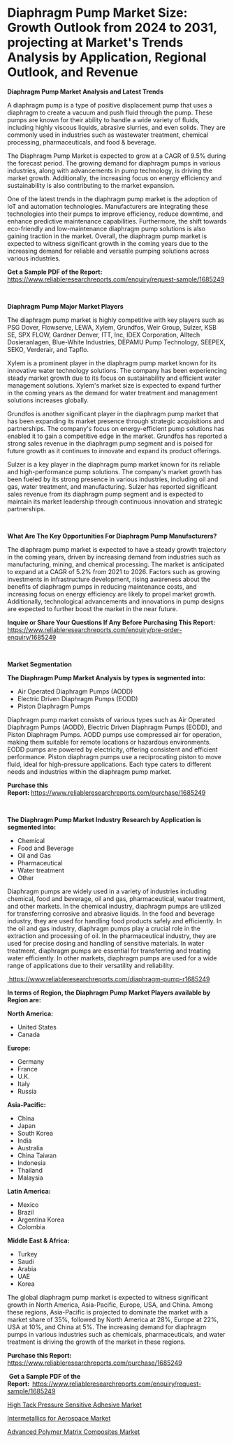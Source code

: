 <p><h1>Diaphragm Pump Market Size: Growth Outlook from 2024 to 2031, projecting at Market's Trends Analysis by Application, Regional Outlook, and Revenue</h1></p><p><strong>Diaphragm Pump Market Analysis and Latest Trends</strong></p>
<p><p>A diaphragm pump is a type of positive displacement pump that uses a diaphragm to create a vacuum and push fluid through the pump. These pumps are known for their ability to handle a wide variety of fluids, including highly viscous liquids, abrasive slurries, and even solids. They are commonly used in industries such as wastewater treatment, chemical processing, pharmaceuticals, and food & beverage.</p><p>The Diaphragm Pump Market is expected to grow at a CAGR of 9.5% during the forecast period. The growing demand for diaphragm pumps in various industries, along with advancements in pump technology, is driving the market growth. Additionally, the increasing focus on energy efficiency and sustainability is also contributing to the market expansion.</p><p>One of the latest trends in the diaphragm pump market is the adoption of IoT and automation technologies. Manufacturers are integrating these technologies into their pumps to improve efficiency, reduce downtime, and enhance predictive maintenance capabilities. Furthermore, the shift towards eco-friendly and low-maintenance diaphragm pump solutions is also gaining traction in the market. Overall, the diaphragm pump market is expected to witness significant growth in the coming years due to the increasing demand for reliable and versatile pumping solutions across various industries.</p></p>
<p><strong>Get a Sample PDF of the Report:&nbsp;</strong> <a href="https://www.reliableresearchreports.com/enquiry/request-sample/1685249">https://www.reliableresearchreports.com/enquiry/request-sample/1685249</a></p>
<p>&nbsp;</p>
<p><strong>Diaphragm Pump Major Market Players</strong></p>
<p><p>The diaphragm pump market is highly competitive with key players such as PSG Dover, Flowserve, LEWA, Xylem, Grundfos, Weir Group, Sulzer, KSB SE, SPX FLOW, Gardner Denver, ITT, Inc, IDEX Corporation, Alltech Dosieranlagen, Blue-White Industries, DEPAMU Pump Technology, SEEPEX, SEKO, Verderair, and Tapflo.</p><p>Xylem is a prominent player in the diaphragm pump market known for its innovative water technology solutions. The company has been experiencing steady market growth due to its focus on sustainability and efficient water management solutions. Xylem's market size is expected to expand further in the coming years as the demand for water treatment and management solutions increases globally.</p><p>Grundfos is another significant player in the diaphragm pump market that has been expanding its market presence through strategic acquisitions and partnerships. The company's focus on energy-efficient pump solutions has enabled it to gain a competitive edge in the market. Grundfos has reported a strong sales revenue in the diaphragm pump segment and is poised for future growth as it continues to innovate and expand its product offerings.</p><p>Sulzer is a key player in the diaphragm pump market known for its reliable and high-performance pump solutions. The company's market growth has been fueled by its strong presence in various industries, including oil and gas, water treatment, and manufacturing. Sulzer has reported significant sales revenue from its diaphragm pump segment and is expected to maintain its market leadership through continuous innovation and strategic partnerships.</p></p>
<p>&nbsp;</p>
<p><strong>What Are The Key Opportunities For Diaphragm Pump Manufacturers?</strong></p>
<p><p>The diaphragm pump market is expected to have a steady growth trajectory in the coming years, driven by increasing demand from industries such as manufacturing, mining, and chemical processing. The market is anticipated to expand at a CAGR of 5.2% from 2021 to 2026. Factors such as growing investments in infrastructure development, rising awareness about the benefits of diaphragm pumps in reducing maintenance costs, and increasing focus on energy efficiency are likely to propel market growth. Additionally, technological advancements and innovations in pump designs are expected to further boost the market in the near future.</p></p>
<p><strong>Inquire or Share Your Questions If Any Before Purchasing This Report:</strong> <a href="https://www.reliableresearchreports.com/enquiry/pre-order-enquiry/1685249">https://www.reliableresearchreports.com/enquiry/pre-order-enquiry/1685249</a></p>
<p>&nbsp;</p>
<p><strong>Market Segmentation</strong></p>
<p><strong>The Diaphragm Pump Market Analysis by types is segmented into:</strong></p>
<p><ul><li>Air Operated Diaphragm Pumps (AODD)</li><li>Electric Driven Diaphragm Pumps (EODD)</li><li>Piston Diaphragm Pumps</li></ul></p>
<p><p>Diaphragm pump market consists of various types such as Air Operated Diaphragm Pumps (AODD), Electric Driven Diaphragm Pumps (EODD), and Piston Diaphragm Pumps. AODD pumps use compressed air for operation, making them suitable for remote locations or hazardous environments. EODD pumps are powered by electricity, offering consistent and efficient performance. Piston diaphragm pumps use a reciprocating piston to move fluid, ideal for high-pressure applications. Each type caters to different needs and industries within the diaphragm pump market.</p></p>
<p><strong>Purchase this Report:&nbsp;</strong><a href="https://www.reliableresearchreports.com/purchase/1685249">https://www.reliableresearchreports.com/purchase/1685249</a></p>
<p>&nbsp;</p>
<p><strong>The Diaphragm Pump Market Industry Research by Application is segmented into:</strong></p>
<p><ul><li>Chemical</li><li>Food and Beverage</li><li>Oil and Gas</li><li>Pharmaceutical</li><li>Water treatment</li><li>Other</li></ul></p>
<p><p>Diaphragm pumps are widely used in a variety of industries including chemical, food and beverage, oil and gas, pharmaceutical, water treatment, and other markets. In the chemical industry, diaphragm pumps are utilized for transferring corrosive and abrasive liquids. In the food and beverage industry, they are used for handling food products safely and efficiently. In the oil and gas industry, diaphragm pumps play a crucial role in the extraction and processing of oil. In the pharmaceutical industry, they are used for precise dosing and handling of sensitive materials. In water treatment, diaphragm pumps are essential for transferring and treating water efficiently. In other markets, diaphragm pumps are used for a wide range of applications due to their versatility and reliability.</p></p>
<p><a href="https://www.reliableresearchreports.com/diaphragm-pump-r1685249">&nbsp;https://www.reliableresearchreports.com/diaphragm-pump-r1685249</a></p>
<p><strong>In terms of Region, the Diaphragm Pump Market Players available by Region are:</strong></p>
<p>
    <p> <strong> North America: </strong>
        <ul>
            <li>United States</li>
            <li>Canada</li>
        </ul>
        </p> 
    <p> <strong> Europe: </strong>
        <ul>
            <li>Germany</li>
            <li>France</li>
            <li>U.K.</li>
            <li>Italy</li>
            <li>Russia</li>
        </ul>
        </p> 
    <p> <strong> Asia-Pacific: </strong>
        <ul>
            <li>China</li>
            <li>Japan</li>
            <li>South Korea</li>
            <li>India</li>
            <li>Australia</li>
            <li>China Taiwan</li>
            <li>Indonesia</li>
            <li>Thailand</li>
            <li>Malaysia</li>
        </ul>
        </p> 
    <p> <strong> Latin America: </strong>
        <ul>
            <li>Mexico</li>
            <li>Brazil</li>
            <li>Argentina Korea</li>
            <li>Colombia</li>
        </ul>
        </p> 
    <p> <strong> Middle East & Africa: </strong>
        <ul>
            <li>Turkey</li>
            <li>Saudi</li>
            <li>Arabia</li>
            <li>UAE</li>
            <li>Korea</li>
        </ul>
    </p>
    </p>
<p><p>The global diaphragm pump market is expected to witness significant growth in North America, Asia-Pacific, Europe, USA, and China. Among these regions, Asia-Pacific is projected to dominate the market with a market share of 35%, followed by North America at 28%, Europe at 22%, USA at 10%, and China at 5%. The increasing demand for diaphragm pumps in various industries such as chemicals, pharmaceuticals, and water treatment is driving the growth of the market in these regions.</p></p>
<p><strong>Purchase this Report: </strong><a href="https://www.reliableresearchreports.com/purchase/1685249">https://www.reliableresearchreports.com/purchase/1685249</a></p>
<p>&nbsp;<strong>Get a Sample PDF of the Report:&nbsp;&nbsp;</strong><a href="https://www.reliableresearchreports.com/enquiry/request-sample/1685249">https://www.reliableresearchreports.com/enquiry/request-sample/1685249</a></p>
<p><strong></strong></p>
<p><p><a href="https://www.linkedin.com/pulse/global-high-tack-pressure-sensitive-adhesive-market-types-sa06e?trackingId=%2BSFn36i2PqvMxMi2wWkW1w%3D%3D">High Tack Pressure Sensitive Adhesive Market</a></p><p><a href="https://www.linkedin.com/pulse/global-intermetallics-aerospace-market-types-applications-major-bggue?trackingId=sU3OSSW%2FURBgKNHjRomdPA%3D%3D">Intermetallics for Aerospace Market</a></p><p><a href="https://www.linkedin.com/pulse/advanced-polymer-matrix-composites-market-analysis-examines-its-ir0ze?trackingId=9zHOLbAF9r6c1nsWfVb7VQ%3D%3D">Advanced Polymer Matrix Composites Market</a></p></p>